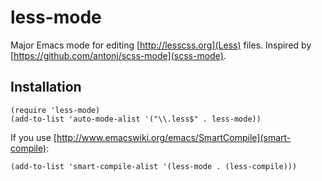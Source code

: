 # less-mode #
Major Emacs mode for editing [http://lesscss.org](Less) files.
Inspired by [https://github.com/antonj/scss-mode](scss-mode).

## Installation ##

    (require 'less-mode)
    (add-to-list 'auto-mode-alist '("\\.less$" . less-mode))

If you use [http://www.emacswiki.org/emacs/SmartCompile](smart-compile):

    (add-to-list 'smart-compile-alist '(less-mode . (less-compile)))
